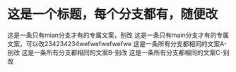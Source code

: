 # 这是一个标题，每个分支都有，随便改
这是一条只有mian分支才有的专属文案，别改
这是一条只有main分支才有的专属文案，可以改234234234wefwefwefwefwe
这是一条所有分支都相同的文案A-别改
这是一条所有分支都相同的文案B-别改
这是一条所有分支都相同的文案C-别改
